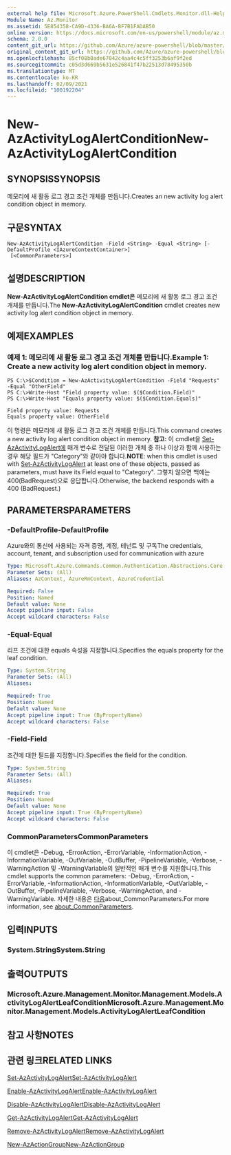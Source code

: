 ```yaml
---
external help file: Microsoft.Azure.PowerShell.Cmdlets.Monitor.dll-Help.xml
Module Name: Az.Monitor
ms.assetid: 5E854358-CA9D-4336-BA6A-BF7B1FADAB50
online version: https://docs.microsoft.com/en-us/powershell/module/az.monitor/new-azactivitylogalertcondition
schema: 2.0.0
content_git_url: https://github.com/Azure/azure-powershell/blob/master/src/Monitor/Monitor/help/New-AzActivityLogAlertCondition.md
original_content_git_url: https://github.com/Azure/azure-powershell/blob/master/src/Monitor/Monitor/help/New-AzActivityLogAlertCondition.md
ms.openlocfilehash: 85cf08b0ade67042c4aa4c4c5ff3253b6af9f2ed
ms.sourcegitcommit: c05d3d669b5631e526841f47b22513d78495350b
ms.translationtype: MT
ms.contentlocale: ko-KR
ms.lasthandoff: 02/09/2021
ms.locfileid: "100192204"
---
```

# <span data-ttu-id="c83a0-101">New-AzActivityLogAlertCondition</span><span class="sxs-lookup"><span data-stu-id="c83a0-101">New-AzActivityLogAlertCondition</span></span>

## <span data-ttu-id="c83a0-102">SYNOPSIS</span><span class="sxs-lookup"><span data-stu-id="c83a0-102">SYNOPSIS</span></span>
<span data-ttu-id="c83a0-103">메모리에 새 활동 로그 경고 조건 개체를 만듭니다.</span><span class="sxs-lookup"><span data-stu-id="c83a0-103">Creates an new activity log alert condition object in memory.</span></span>

## <span data-ttu-id="c83a0-104">구문</span><span class="sxs-lookup"><span data-stu-id="c83a0-104">SYNTAX</span></span>

```
New-AzActivityLogAlertCondition -Field <String> -Equal <String> [-DefaultProfile <IAzureContextContainer>]
 [<CommonParameters>]
```

## <span data-ttu-id="c83a0-105">설명</span><span class="sxs-lookup"><span data-stu-id="c83a0-105">DESCRIPTION</span></span>
<span data-ttu-id="c83a0-106">**New-AzActivityLogAlertCondition cmdlet은** 메모리에 새 활동 로그 경고 조건 개체를 만듭니다.</span><span class="sxs-lookup"><span data-stu-id="c83a0-106">The **New-AzActivityLogAlertCondition** cmdlet creates new activity log alert condition object in memory.</span></span>

## <span data-ttu-id="c83a0-107">예제</span><span class="sxs-lookup"><span data-stu-id="c83a0-107">EXAMPLES</span></span>

### <span data-ttu-id="c83a0-108">예제 1: 메모리에 새 활동 로그 경고 조건 개체를 만듭니다.</span><span class="sxs-lookup"><span data-stu-id="c83a0-108">Example 1: Create a new activity log alert condition object in memory.</span></span>
```
PS C:\>$Condition = New-AzActivityLogAlertCondition -Field "Requests" -Equal "OtherField"
PS C:\>Write-Host "Field property value: $($Condition.Field)"
PS C:\>Write-Host "Equals property value: $($Condition.Equals)"

Field property value: Requests
Equals property value: OtherField
```

<span data-ttu-id="c83a0-109">이 명령은 메모리에 새 활동 로그 경고 조건 개체를 만듭니다.</span><span class="sxs-lookup"><span data-stu-id="c83a0-109">This command creates a new activity log alert condition object in memory.</span></span>
<span data-ttu-id="c83a0-110">**참고:** 이 cmdlet을 [Set-AzActivityLogAlert에](https://docs.microsoft.com/en-us/powershell/module/az.monitor/set-azactivitylogalert) 매개 변수로 전달된 이러한 개체 중 하나 이상과 함께 사용하는 경우 해당 필드가 "Category"와 같아야 합니다.</span><span class="sxs-lookup"><span data-stu-id="c83a0-110">**NOTE**: when this cmdlet is used with [Set-AzActivityLogAlert](https://docs.microsoft.com/en-us/powershell/module/az.monitor/set-azactivitylogalert) at least one of these objects, passed as parameters, must have its Field equal to "Category".</span></span> <span data-ttu-id="c83a0-111">그렇지 않으면 백에는 400(BadRequest)으로 응답합니다.</span><span class="sxs-lookup"><span data-stu-id="c83a0-111">Otherwise, the backend responds with a 400 (BadRequest.)</span></span>

## <span data-ttu-id="c83a0-112">PARAMETERS</span><span class="sxs-lookup"><span data-stu-id="c83a0-112">PARAMETERS</span></span>

### <span data-ttu-id="c83a0-113">-DefaultProfile</span><span class="sxs-lookup"><span data-stu-id="c83a0-113">-DefaultProfile</span></span>
<span data-ttu-id="c83a0-114">Azure와의 통신에 사용되는 자격 증명, 계정, 테넌트 및 구독</span><span class="sxs-lookup"><span data-stu-id="c83a0-114">The credentials, account, tenant, and subscription used for communication with azure</span></span>

```yaml
Type: Microsoft.Azure.Commands.Common.Authentication.Abstractions.Core.IAzureContextContainer
Parameter Sets: (All)
Aliases: AzContext, AzureRmContext, AzureCredential

Required: False
Position: Named
Default value: None
Accept pipeline input: False
Accept wildcard characters: False
```

### <span data-ttu-id="c83a0-115">-Equal</span><span class="sxs-lookup"><span data-stu-id="c83a0-115">-Equal</span></span>
<span data-ttu-id="c83a0-116">리프 조건에 대한 equals 속성을 지정합니다.</span><span class="sxs-lookup"><span data-stu-id="c83a0-116">Specifies the equals property for the leaf condition.</span></span>

```yaml
Type: System.String
Parameter Sets: (All)
Aliases:

Required: True
Position: Named
Default value: None
Accept pipeline input: True (ByPropertyName)
Accept wildcard characters: False
```

### <span data-ttu-id="c83a0-117">-Field</span><span class="sxs-lookup"><span data-stu-id="c83a0-117">-Field</span></span>
<span data-ttu-id="c83a0-118">조건에 대한 필드를 지정합니다.</span><span class="sxs-lookup"><span data-stu-id="c83a0-118">Specifies the field for the condition.</span></span>

```yaml
Type: System.String
Parameter Sets: (All)
Aliases:

Required: True
Position: Named
Default value: None
Accept pipeline input: True (ByPropertyName)
Accept wildcard characters: False
```

### <span data-ttu-id="c83a0-119">CommonParameters</span><span class="sxs-lookup"><span data-stu-id="c83a0-119">CommonParameters</span></span>
<span data-ttu-id="c83a0-120">이 cmdlet은 -Debug, -ErrorAction, -ErrorVariable, -InformationAction, -InformationVariable, -OutVariable, -OutBuffer, -PipelineVariable, -Verbose, -WarningAction 및 -WarningVariable의 일반적인 매개 변수를 지원합니다.</span><span class="sxs-lookup"><span data-stu-id="c83a0-120">This cmdlet supports the common parameters: -Debug, -ErrorAction, -ErrorVariable, -InformationAction, -InformationVariable, -OutVariable, -OutBuffer, -PipelineVariable, -Verbose, -WarningAction, and -WarningVariable.</span></span> <span data-ttu-id="c83a0-121">자세한 내용은 [다음](http://go.microsoft.com/fwlink/?LinkID=113216)about_CommonParameters.</span><span class="sxs-lookup"><span data-stu-id="c83a0-121">For more information, see [about_CommonParameters](http://go.microsoft.com/fwlink/?LinkID=113216).</span></span>

## <span data-ttu-id="c83a0-122">입력</span><span class="sxs-lookup"><span data-stu-id="c83a0-122">INPUTS</span></span>

### <span data-ttu-id="c83a0-123">System.String</span><span class="sxs-lookup"><span data-stu-id="c83a0-123">System.String</span></span>

## <span data-ttu-id="c83a0-124">출력</span><span class="sxs-lookup"><span data-stu-id="c83a0-124">OUTPUTS</span></span>

### <span data-ttu-id="c83a0-125">Microsoft.Azure.Management.Monitor.Management.Models.ActivityLogAlertLeafCondition</span><span class="sxs-lookup"><span data-stu-id="c83a0-125">Microsoft.Azure.Management.Monitor.Management.Models.ActivityLogAlertLeafCondition</span></span>

## <span data-ttu-id="c83a0-126">참고 사항</span><span class="sxs-lookup"><span data-stu-id="c83a0-126">NOTES</span></span>

## <span data-ttu-id="c83a0-127">관련 링크</span><span class="sxs-lookup"><span data-stu-id="c83a0-127">RELATED LINKS</span></span>

[<span data-ttu-id="c83a0-128">Set-AzActivityLogAlert</span><span class="sxs-lookup"><span data-stu-id="c83a0-128">Set-AzActivityLogAlert</span></span>](./Set-AzActivityLogAlert.md)

[<span data-ttu-id="c83a0-129">Enable-AzActivityLogAlert</span><span class="sxs-lookup"><span data-stu-id="c83a0-129">Enable-AzActivityLogAlert</span></span>](./Enable-AzActivityLogAlert.md)

[<span data-ttu-id="c83a0-130">Disable-AzActivityLogAlert</span><span class="sxs-lookup"><span data-stu-id="c83a0-130">Disable-AzActivityLogAlert</span></span>](./Disable-AzActivityLogAlert.md)

[<span data-ttu-id="c83a0-131">Get-AzActivityLogAlert</span><span class="sxs-lookup"><span data-stu-id="c83a0-131">Get-AzActivityLogAlert</span></span>](./Get-AzActivityLogAlert.md)

[<span data-ttu-id="c83a0-132">Remove-AzActivityLogAlert</span><span class="sxs-lookup"><span data-stu-id="c83a0-132">Remove-AzActivityLogAlert</span></span>](./Remove-AzActivityLogAlert.md)

[<span data-ttu-id="c83a0-133">New-AzActionGroup</span><span class="sxs-lookup"><span data-stu-id="c83a0-133">New-AzActionGroup</span></span>](./Get-AzActionGroup.md)
